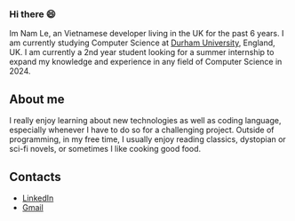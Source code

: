 ### Hi there 😄

<!--
**NamLe0609/NamLe0609** is a ✨ _special_ ✨ repository because its `README.md` (this file) appears on your GitHub profile.

Here are some ideas to get you started:

- 🔭 I’m currently working on ...
- 🌱 I’m currently learning ...
- 👯 I’m looking to collaborate on ...
- 🤔 I’m looking for help with ...
- 💬 Ask me about ...
- 📫 How to reach me: ...
- 😄 Pronouns: ...
- ⚡ Fun fact: ...
-->

Im Nam Le, an Vietnamese developer living in the UK for the past 6 years. I am currently studying Computer Science at [Durham University](https://durham.ac.uk/), England, UK. I am currently a 2nd year student looking for a summer internship to expand my knowledge and experience in any field of Computer Science in 2024.

## About me

I really enjoy learning about new technologies as well as coding language, especially whenever I have to do so for a challenging project. Outside of programming, in my free time, I usually enjoy reading classics, dystopian or sci-fi novels, or sometimes I like cooking good food.

## Contacts

* [LinkedIn](https://www.linkedin.com/in/namhle03/)
* [Gmail](lehoangnamtep@gmail.com)

